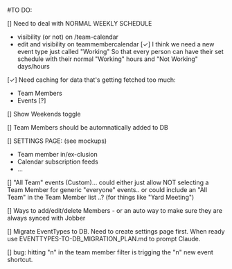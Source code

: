 #TO DO:

[] Need to deal with NORMAL WEEKLY SCHEDULE
  - visibility (or not) on /team-calendar
  - edit and visibility on teammembercalendar
  [✓] I think we need a new event type just called "Working" 
    So that every person can have their set schedule with their normal "Working" hours and "Not Working" days/hours

[✓] Need caching for data that's getting fetched too much: 
  - Team Members
  - Events [?]
  
[] Show Weekends toggle

[] Team Members should be automnatically added to DB

[] SETTINGS PAGE: (see mockups)
  - Team member in/ex-clusion 
  - Calendar subscription feeds
  - ...

[] "All Team" events (Custom)... could either just allow NOT selecting a Team Member for generic "everyone" events.. or could include an "All Team" in the Team Member list ..?  (for things like "Yard Meeting")

[] Ways to add/edit/delete Members - or an auto way to make sure they are always synced with Jobber 

[] Migrate EventTypes to DB. Need to create settings page first. When ready use EVENTTYPES-TO-DB_MIGRATION_PLAN.md to prompt Claude. 

[] bug: hitting "n" in the team member filter is trigging the "n" new event shortcut. 
